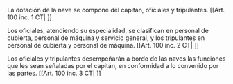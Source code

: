 La dotación de la nave se compone del capitán, oficiales y tripulantes. [[Art. 100 inc. 1 CT| ]]

Los oficiales, atendiendo su especialidad, se clasifican en personal de cubierta, personal de máquina y servicio general, y los tripulantes en personal de cubierta y personal de máquina. [[Art. 100 inc. 2 CT| ]]

Los oficiales y tripulantes desempeñarán a bordo de las naves las funciones que les sean señaladas por el capitán, en conformidad a lo convenido por las partes. [[Art. 100 inc. 3 CT| ]]